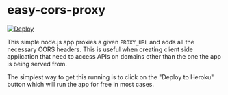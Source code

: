 # easy-cors-proxy

[![Deploy](https://www.herokucdn.com/deploy/button.png)](https://heroku.com/deploy)

This simple node.js app proxies a given `PROXY_URL` and adds all the necessary CORS headers. This is useful when creating client side application that need to access APIs on domains other than the one the app is being served from.

The simplest way to get this running is to click on the "Deploy to Heroku" button which will run the app for free in most cases.
